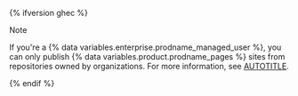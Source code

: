 {% ifversion ghec %}

> [!NOTE]
> If you're a {% data variables.enterprise.prodname_managed_user %}, you can only publish {% data variables.product.prodname_pages %} sites from repositories owned by organizations. For more information, see [AUTOTITLE](/pages/getting-started-with-github-pages/about-github-pages#limitations-for-enterprise-managed-users).

{% endif %}
